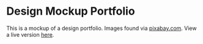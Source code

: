 # Design Mockup Portfolio

This is a mockup of a design portfolio. Images found via [pixabay.com](https://pixabay.com/). View a live version [here](https://aekari.github.io/Portfolio-2/).
